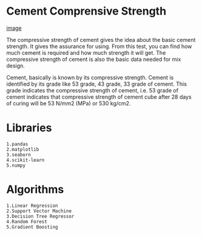 # Cement Comprensive Strength

[image](https://user-images.githubusercontent.com/104993367/182660733-8ab93f8d-b5f2-4d29-9100-970848fadbaa.png)


The compressive strength of cement gives the idea about the basic cement strength. It gives the assurance for using. From this test, you can find how much cement is required and how much strength it will get. The compressive strength of cement is also the basic data needed for mix design.

Cement, basically is known by its compressive strength. Cement is identified by its grade like 53 grade, 43 grade, 33 grade of cement. This grade indicates the compressive strength of cement, i.e. 53 grade of cement indicates that compressive strength of cement cube after 28 days of curing will be 53 N/mm2 (MPa) or 530 kg/cm2.

# Libraries
  	1.pandas
  	2.matplotlib
  	3.seaborn
  	4.scikit-learn
	5.numpy
  
# Algorithms
  	1.Linear Regression
  	2.Support Vector Machine 
  	3.Decision Tree Regressor
  	4.Random Forest
  	5.Gradient Boosting
